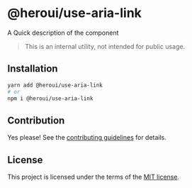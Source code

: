 # @heroui/use-aria-link

A Quick description of the component

> This is an internal utility, not intended for public usage.

## Installation

```sh
yarn add @heroui/use-aria-link
# or
npm i @heroui/use-aria-link
```

## Contribution

Yes please! See the
[contributing guidelines](https://github.com/heroui-inc/heroui/blob/master/CONTRIBUTING.md)
for details.

## License

This project is licensed under the terms of the
[MIT license](https://github.com/heroui-inc/heroui/blob/master/LICENSE).
